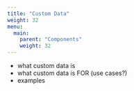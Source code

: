 ```yaml
---
title: "Custom Data"
weight: 32
menu:
  main:
    parent: "Components"
    weight: 32
---
```


<!-- TODO: Section explaining ACF custom data. -->

- what custom data is
- what custom data is FOR (use cases?)
- examples
